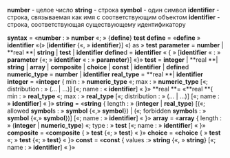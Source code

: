 **number** - целое число
**string** - строка
**symbol** - один символ
**identifier** - строка, связываемая как имя с соответствующим объектом
**identifier** - строка, соответствующая существующему идентификатору

**syntax** = «**number** : » **number** «; » {**define**} **test**
**define** = «**define** » **identifier** «(» [**identifier** {«, » **identifier**}] «) as » **test**
**parameter** = **number** | **real **| **string** | **test** | **identifier**
**define**d = **identifier** « { » [**identifier** « : » **parameter** {«; » **identifier** « : » **parameter**}] «}»
**test** = **integer** | **real **| **string** | **array** | **composite** | **choice** | **const** | **identifier** | **define**d
**numeric_type** = **number** | **identifier**
**real_type** = **real **| **identifier**
**integer** = «**integer** { min : » **numeric_type** «; max : » **numeric_type** [«; distribution : » (... | …)] [«; name : « **identifier**] « }»
**real **= «**real **{ min : » **real_type** «; max : » **real_type** [«; distribution : » (... | …)] [«; name : » **identifier**] « }»
**string** = «**string** { length : » (**integer** | **real_type**) [(«; allowed **symbol**s : » **symbol** {«,» **symbol**}) | («; forbidden **symbol**s : » **symbol** {«,» **symbol**})] [«; name : » **identifier**] « }»
**array** = «**array** { length : » (**integer** | **numeric_type**) «; type : » **test** [«; name : » **identifier**] « }»
**composite** = «**composite** { » **test** {«; » **test**} « }»
**choice** = «**choice** { » **test** «; » **test** {«; » **test**} « }»
**const** = «**const** { values :» **string** {«, » **string**} [«; name : » **identifier**] « }»

